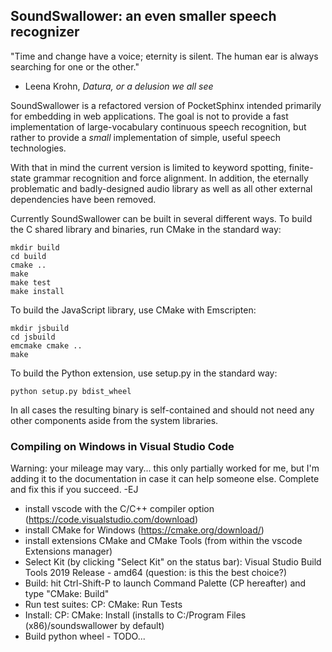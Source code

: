 SoundSwallower: an even smaller speech recognizer
-------------------------------------------------

"Time and change have a voice; eternity is silent. The human ear is
always searching for one or the other."
- Leena Krohn, *Datura, or a delusion we all see*

SoundSwallower is a refactored version of PocketSphinx intended
primarily for embedding in web applications.  The goal is not to
provide a fast implementation of large-vocabulary continuous speech
recognition, but rather to provide a *small* implementation of simple,
useful speech technologies.

With that in mind the current version is limited to keyword spotting,
finite-state grammar recognition and force alignment.  In addition,
the eternally problematic and badly-designed audio library as well as
all other external dependencies have been removed.

Currently SoundSwallower can be built in several different ways. To
build the C shared library and binaries, run CMake in the standard way:

	mkdir build
	cd build
	cmake ..
	make
	make test
	make install

To build the JavaScript library, use CMake with Emscripten:

	mkdir jsbuild
	cd jsbuild
	emcmake cmake ..
	make

To build the Python extension, use setup.py in the standard way:

	python setup.py bdist_wheel

In all cases the resulting binary is self-contained and should not
need any other components aside from the system libraries.

### Compiling on Windows in Visual Studio Code

Warning: your mileage may vary... this only partially worked for me, but I'm
adding it to the documentation in case it can help someone else. Complete and
fix this if you succeed. -EJ

 - install vscode with the C/C++ compiler option (https://code.visualstudio.com/download)
 - install CMake for Windows (https://cmake.org/download/)
 - install extensions CMake and CMake Tools (from within the vscode Extensions manager)
 - Select Kit (by clicking "Select Kit" on the status bar): Visual Studio Build Tools 2019 Release - amd64 (question: is this the best choice?)
 - Build: hit Ctrl-Shift-P to launch Command Palette (CP hereafter) and type "CMake: Build"
 - Run test suites: CP: CMake: Run Tests
 - Install: CP: CMake: Install (installs to C:/Program Files (x86)/soundswallower by default)
 - Build python wheel - TODO...